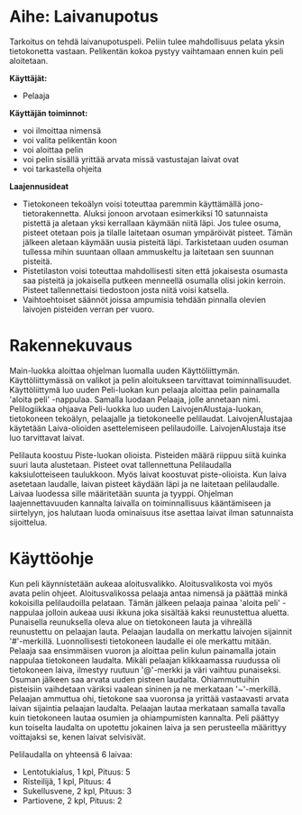 # Aihe: Laivanupotus

Tarkoitus on tehdä laivanupotuspeli. Peliin tulee mahdollisuus pelata yksin tietokonetta vastaan. Pelikentän kokoa pystyy vaihtamaan ennen kuin peli aloitetaan.

**Käyttäjät:** 
* Pelaaja

**Käyttäjän toiminnot:**

* voi ilmoittaa nimensä
* voi valita pelikentän koon
* voi aloittaa pelin
* voi pelin sisällä yrittää arvata missä vastustajan laivat ovat
* voi tarkastella ohjeita


**Laajennusideat**
* Tietokoneen tekoälyn voisi toteuttaa paremmin käyttämällä jono-tietorakennetta. Aluksi jonoon arvotaan esimerkiksi 10 satunnaista pistettä ja aletaan yksi kerrallaan käymään niitä läpi. Jos tulee osuma, pisteet otetaan pois ja tilalle laitetaan osuman ympäröivät pisteet.
Tämän jälkeen aletaan käymään uusia pisteitä läpi. Tarkistetaan uuden osuman tullessa mihin suuntaan ollaan ammuskeltu ja laitetaan sen suunnan pisteitä.
* Pistetilaston voisi toteuttaa mahdollisesti siten että jokaisesta osumasta saa pisteitä ja jokaisella putkeen menneellä osumalla olisi jokin kerroin. Pisteet tallennettaisi tiedostoon josta niitä voisi katsella.
* Vaihtoehtoiset säännöt joissa ampumisia tehdään pinnalla olevien laivojen pisteiden verran per vuoro.


# Rakennekuvaus

Main-luokka aloittaa ohjelman luomalla uuden Käyttöliittymän. Käyttöliittymässä on valikot ja pelin aloitukseen tarvittavat toiminnallisuudet. Käyttöliittymä luo uuden Peli-luokan kun pelaaja aloittaa pelin painamalla 'aloita peli' -nappulaa. Samalla luodaan Pelaaja, jolle annetaan nimi.
Pelilogiikkaa ohjaava Peli-luokka luo uuden LaivojenAlustaja-luokan, tietokoneen tekoälyn, pelaajalle ja tietokoneelle pelilaudat. LaivojenAlustajaa käytetään Laiva-olioiden asettelemiseen pelilaudoille. LaivojenAlustaja itse luo tarvittavat laivat.

Pelilauta koostuu Piste-luokan olioista. Pisteiden määrä riippuu siitä kuinka suuri lauta alustetaan. Pisteet ovat tallennettuna Pelilaudalla kaksiulotteiseen taulukkoon. Myös laivat koostuvat piste-olioista. Kun laiva asetetaan laudalle, laivan pisteet käydään läpi ja ne laitetaan pelilaudalle.
Laivaa luodessa sille määritetään suunta ja tyyppi. Ohjelman laajennettavuuden kannalta laivalla on toiminnallisuus kääntämiseen ja siirtelyyn, jos halutaan luoda ominaisuus itse asettaa laivat ilman satunnaista sijoittelua.


# Käyttöohje

Kun peli käynnistetään aukeaa aloitusvalikko. Aloitusvalikosta voi myös avata pelin ohjeet. Aloitusvalikossa pelaaja antaa nimensä ja päättää minkä kokoisilla pelilaudoilla pelataan.
Tämän jälkeen pelaaja painaa 'aloita peli' -nappulaa jolloin aukeaa uusi ikkuna joka sisältää kaksi reunustettua aluetta. Punaisella reunuksella oleva alue on tietokoneen lauta ja vihreällä reunustettu on pelaajan lauta. Pelaajan laudalla on merkattu laivojen sijainnit '#'-merkillä. Luonnollisesti tietokoneen laudalle ei ole merkattu mitään.
Pelaaja saa ensimmäisen vuoron ja aloittaa pelin kulun painamalla jotain nappulaa tietokoneen laudalta. Mikäli pelaajan klikkaamassa ruudussa oli tietokoneen laiva, ilmestyy ruutuun '@'-merkki ja väri vaihtuu punaiseksi. Osuman jälkeen saa arvata uuden pisteen laudalta. Ohiammuttuihin pisteisiin vaihdetaan väriksi vaalean sininen ja ne merkataan '~'-merkillä.
Pelaajan ammuttua ohi, tietokone saa vuoronsa ja yrittää vastaavasti arvata laivan sijaintia pelaajan laudalta. Pelaajan lautaa merkataan samalla tavalla kuin tietokoneen lautaa osumien ja ohiampumisten kannalta.
Peli päättyy kun toiselta laudalta on upotettu jokainen laiva ja sen perusteella määrittyy voittajaksi se, kenen laivat selvisivät.

Pelilaudalla on yhteensä 6 laivaa:
- Lentotukialus, 1 kpl, Pituus: 5
- Risteilijä, 1 kpl, Pituus: 4
- Sukellusvene, 2 kpl, Pituus: 3
- Partiovene, 2 kpl, Pituus: 2

